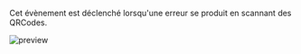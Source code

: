 Cet évènement est déclenché lorsqu'une erreur se produit en scannant des QRCodes.

![preview](/images/qRCodeScan/events/error-fr.png)